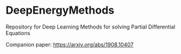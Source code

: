 # DeepEnergyMethods
Repository for Deep Learning Methods for solving Partial Differential Equations

Companion paper: https://arxiv.org/abs/1908.10407
